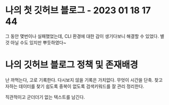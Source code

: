 # 나의 첫 깃허브 블로그 - 2023 01 18 17 44
그 동안 몇번이나 실패했었는데, CLI 환경에 대한 감이 생기다보니 해결할 수 있었다.
별것 아닐 수도 있지만 뿌듯하였다~


# 나의 깃허브 블로그 정책 및 존재배경
난 까먹는다, 고로 기록한다.
다시보지 않을 기록은 가치없다.
무엇이 시간을 단축.
찾고자하는 데이터를 찾기 쉽도록 중복이 없도록 검색키워드를 잘 관리 정리한다.

직관적이고 군더더기 없는 텍스트를 남긴다.
